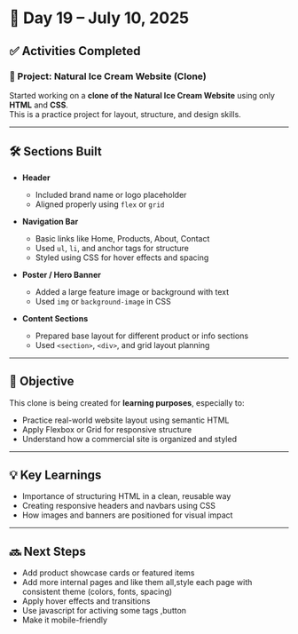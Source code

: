 # 📅 Day 19 – July 10, 2025

## ✅ Activities Completed

### 🍦 Project: Natural Ice Cream Website (Clone)

Started working on a **clone of the Natural Ice Cream Website** using only **HTML** and **CSS**.  
This is a practice project for layout, structure, and design skills.

---

## 🛠️ Sections Built

- **Header**  
  - Included brand name or logo placeholder  
  - Aligned properly using `flex` or `grid`

- **Navigation Bar**  
  - Basic links like Home, Products, About, Contact  
  - Used `ul`, `li`, and anchor tags for structure  
  - Styled using CSS for hover effects and spacing

- **Poster / Hero Banner**  
  - Added a large feature image or background with text  
  - Used `img` or `background-image` in CSS

- **Content Sections**  
  - Prepared base layout for different product or info sections  
  - Used `<section>`, `<div>`, and grid layout planning

---

## 🎯 Objective

This clone is being created for **learning purposes**, especially to:

- Practice real-world website layout using semantic HTML
- Apply Flexbox or Grid for responsive structure
- Understand how a commercial site is organized and styled

---

## 💡 Key Learnings

- Importance of structuring HTML in a clean, reusable way
- Creating responsive headers and navbars using CSS
- How images and banners are positioned for visual impact

---

## 🔜 Next Steps

- Add product showcase cards or featured items
- Add more internal pages and like them all,style each page with consistent theme (colors, fonts, spacing)
- Apply hover effects and transitions
- Use javascript for activing some tags ,button
- Make it mobile-friendly

